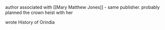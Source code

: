 author associated with [[Mary Matthew Jones]] - same publisher. probably planned the crown heist with her

wrote History of Orindia